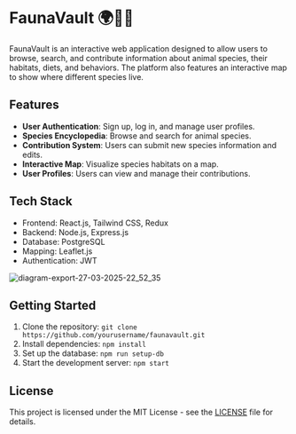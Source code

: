 # FaunaVault 🌍🌱🦁

FaunaVault is an interactive web application designed to allow users to browse, search, and contribute information about animal species, their habitats, diets, and behaviors. The platform also features an interactive map to show where different species live.

## Features

- **User Authentication**: Sign up, log in, and manage user profiles.
- **Species Encyclopedia**: Browse and search for animal species.
- **Contribution System**: Users can submit new species information and edits.
- **Interactive Map**: Visualize species habitats on a map.
- **User Profiles**: Users can view and manage their contributions.

## Tech Stack

- Frontend: React.js, Tailwind CSS, Redux
- Backend: Node.js, Express.js
- Database: PostgreSQL
- Mapping: Leaflet.js
- Authentication: JWT

![diagram-export-27-03-2025-22_52_35](https://github.com/user-attachments/assets/8b7fbf45-1855-4673-a820-758f533b0d31)


## Getting Started

1. Clone the repository: `git clone https://github.com/yourusername/faunavault.git`
2. Install dependencies: `npm install`
3. Set up the database: `npm run setup-db`
4. Start the development server: `npm start`


## License

This project is licensed under the MIT License - see the [LICENSE](LICENSE) file for details.
